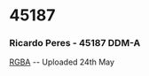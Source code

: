 # 45187
### Ricardo Peres - 45187 DDM-A

[RGBA](https://github.com/ricardo-peres027/45187/blob/master/T2.zip) -- Uploaded 24th May
